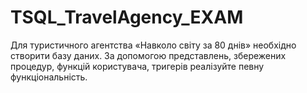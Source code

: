 # TSQL_TravelAgency_EXAM
Для туристичного агентства «Навколо світу за 80 днів» необхідно створити базу даних. За допомогою представлень, збережених процедур, функцій користувача, тригерів реалізуйте певну функціональність.
